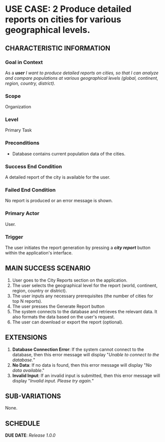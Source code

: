 # USE CASE: 2 Produce detailed reports on cities for various geographical levels.

## CHARACTERISTIC INFORMATION

### Goal in Context

As a _**user** I want to produce detailed reports on cities, so that I can analyze and compare populations at various geographical levels (global, continent, region, country, district)._

### Scope

Organization

### Level

Primary Task

### Preconditions

* Database contains current population data of the cities.

### Success End Condition

A detailed report of the city is available for the user.

### Failed End Condition

No report is produced or an error message is shown.

### Primary Actor

User.

### Trigger

The user initiates the report generation by pressing a _**city report**_ button within the application's interface. 

## MAIN SUCCESS SCENARIO

1. User goes to the City Reports section on the application. 
2. The user selects the geographical level for the report (world, continent, region, country or district).
3. The user inputs any necessary prerequisites (the number of cities for top N reports).
4. The user presses the Generate Report button 
5. The system connects to the database and retrieves the relevant data. It also formats the data based on the user's request.
6. The user can download or export the report (optional). 

## EXTENSIONS

1. **Database Connection Error**: If the system cannot connect to the database, then this error message will display "_Unable to connect to the database._"
2. **No Data**: If no data is found, then this error message will display "_No data available_."
3. **Invalid Input**: If an invalid input is submitted, then this error message will display "_Invalid input. Please try again._"

## SUB-VARIATIONS

None.

## SCHEDULE

**DUE DATE**: *Release 1.0.0*

